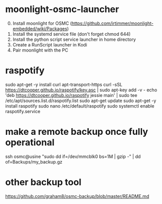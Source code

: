 # moonlight-osmc-launcher
0. Install moonlight for OSMC (https://github.com/irtimmer/moonlight-embedded/wiki/Packages)
1. Install the systemd service file (don't forget chmod 644)
2. Install the python script service launcher in home directory
3. Create a RunScript launcher in Kodi
4. Pair moonlight with the PC

# raspotify
sudo apt-get -y install curl apt-transport-https
curl -sSL https://dtcooper.github.io/raspotify/key.asc | sudo apt-key add -v -
echo 'deb https://dtcooper.github.io/raspotify jessie main' | sudo tee /etc/apt/sources.list.d/raspotify.list
sudo apt-get update
sudo apt-get -y install raspotify
sudo nano /etc/default/raspotify
sudo systemctl enable raspotify.service

# make a remote backup once fully operational
ssh osmc@usine "sudo dd if=/dev/mmcblk0 bs=1M | gzip -" | dd of=Backups/my_backup.gz

# other backup tool

https://github.com/graham8/osmc-backup/blob/master/README.md
